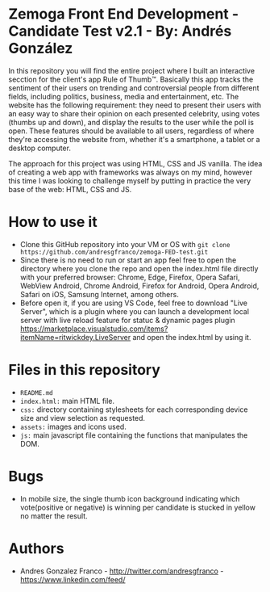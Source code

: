 # Zemoga Front End Development - Candidate Test v2.1 - By: Andrés González
In this repository you will find the entire project where I built an interactive secction for the client's app Rule of Thumb™️. Basically this app tracks the sentiment of their users on trending and controversial people from different fields, including politics, business, media and entertainment, etc. The website has the following requirement: they need to present their users with an easy way to share their opinion on each presented celebrity, using votes (thumbs up and down), and display the results to the user while the poll is open. These features should be available to all users, regardless of where they're accessing the website from, whether it's a smartphone, a tablet or a desktop computer.

The approach for this project was using HTML, CSS and JS vanilla. The idea of creating a web app with frameworks was always on my mind, however this time I was looking to challenge myself by putting in practice the very base of the web: HTML, CSS and JS.


# How to use it
- Clone this GitHub repository into your VM or OS with `git clone https://github.com/andresgfranco/zemoga-FED-test.git`
- Since there is no need to run or start an app feel free to open the directory where you clone the repo and open the index.html file directly with your preferred browser: Chrome, Edge, Firefox, Opera Safari, WebView Android, Chrome Android, Firefox for Android, Opera Android, Safari on iOS, Samsung Internet, among others.
- Before open it, if you are using VS Code, feel free to download "Live Server", which is a plugin where you can launch a development local server with live reload feature for statuc & dynamic pages plugin https://marketplace.visualstudio.com/items?itemName=ritwickdey.LiveServer and open the index.html by using it.


# Files in this repository
- `README.md`
- `index.html:` main HTML file.
- `css:` directory containing stylesheets for each corresponding device size and view selection as requested.
- `assets:` images and icons used.
- `js:` main javascript file containing the functions that manipulates the DOM.

# Bugs
- In mobile size, the single thumb icon background indicating which vote(positive or negative) is winning per candidate is stucked in yellow no matter the result.

# Authors
- Andres Gonzalez Franco - http://twitter.com/andresgfranco - https://www.linkedin.com/feed/
